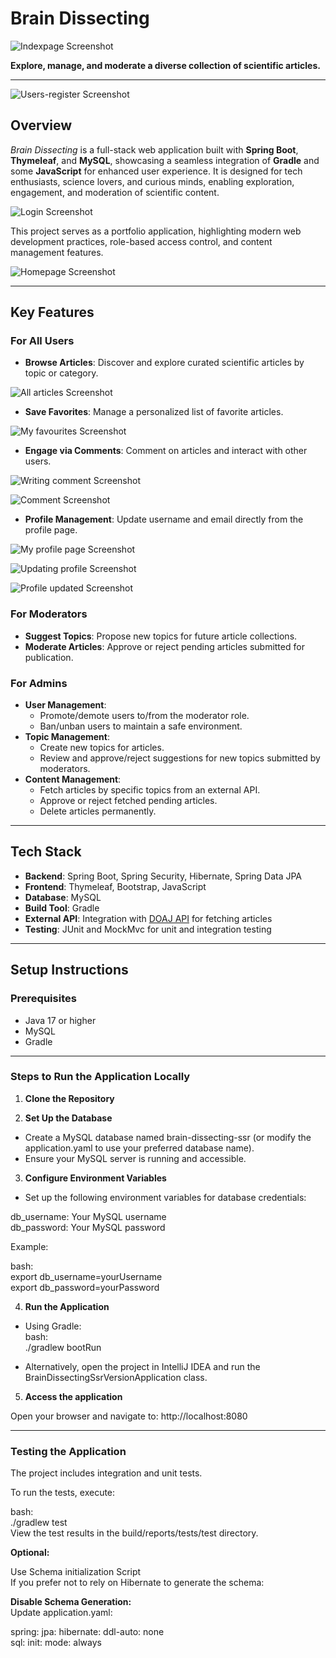 # **Brain Dissecting**

![Indexpage Screenshot](BrainDissecting-SSR-version/screenshots/indexpage.png)

**Explore, manage, and moderate a diverse collection of scientific articles.**

---  

![Users-register Screenshot](BrainDissecting-SSR-version/screenshots/users-register.png)

## **Overview**

*Brain Dissecting* is a full-stack web application built with **Spring Boot**, **Thymeleaf**, and **MySQL**, showcasing a seamless integration of **Gradle** and some **JavaScript** for enhanced user experience. It is designed for tech enthusiasts, science lovers, and curious minds, enabling exploration, engagement, and moderation of scientific content.  

![Login Screenshot](BrainDissecting-SSR-version/screenshots/login.png)

This project serves as a portfolio application, highlighting modern web development practices, role-based access control, and content management features.  

![Homepage Screenshot](BrainDissecting-SSR-version/screenshots/homepage.png)

---

## **Key Features**

### **For All Users**
- **Browse Articles**: Discover and explore curated scientific articles by topic or category.
  
![All articles Screenshot](BrainDissecting-SSR-version/screenshots/all-articles.png)  

- **Save Favorites**: Manage a personalized list of favorite articles.

![My favourites Screenshot](BrainDissecting-SSR-version/screenshots/my-favourites.png)  

- **Engage via Comments**: Comment on articles and interact with other users.

![Writing comment Screenshot](BrainDissecting-SSR-version/screenshots/writing-comment.png)  

![Comment Screenshot](BrainDissecting-SSR-version/screenshots/comment.png)

- **Profile Management**: Update username and email directly from the profile page.

![My profile page Screenshot](BrainDissecting-SSR-version/screenshots/my-profile.png)  

![Updating profile Screenshot](BrainDissecting-SSR-version/screenshots/updating-profile.png)  

![Profile updated Screenshot](BrainDissecting-SSR-version/screenshots/profile-updated.png)

### **For Moderators**
- **Suggest Topics**: Propose new topics for future article collections.
- **Moderate Articles**: Approve or reject pending articles submitted for publication.

### **For Admins**
- **User Management**:
  - Promote/demote users to/from the moderator role.
  - Ban/unban users to maintain a safe environment.
- **Topic Management**:
  - Create new topics for articles.
  - Review and approve/reject suggestions for new topics submitted by moderators.
- **Content Management**:
  - Fetch articles by specific topics from an external API.
  - Approve or reject fetched pending articles.
  - Delete articles permanently.

---

## **Tech Stack**

- **Backend**: Spring Boot, Spring Security, Hibernate, Spring Data JPA
- **Frontend**: Thymeleaf, Bootstrap, JavaScript
- **Database**: MySQL
- **Build Tool**: Gradle
- **External API**: Integration with [DOAJ API](https://doaj.org/) for fetching articles
- **Testing**: JUnit and MockMvc for unit and integration testing

---

## **Setup Instructions**

### **Prerequisites**
- Java 17 or higher
- MySQL
- Gradle

---

### Steps to Run the Application Locally

1. **Clone the Repository**

2. **Set Up the Database**
- Create a MySQL database named brain-dissecting-ssr (or modify the application.yaml to use your preferred database name).
- Ensure your MySQL server is running and accessible.

3. **Configure Environment Variables**
- Set up the following environment variables for database credentials:


db_username: Your MySQL username  
db_password: Your MySQL password  


Example:  

bash:  
export db_username=yourUsername  
export db_password=yourPassword  

4. **Run the Application**  

- Using Gradle:  
bash:  
./gradlew bootRun  

- Alternatively, open the project in IntelliJ IDEA and run the BrainDissectingSsrVersionApplication class.  

5. **Access the application**  

Open your browser and navigate to: http://localhost:8080  

---

### Testing the Application  

The project includes integration and unit tests.  

To run the tests, execute:  

bash:  
./gradlew test  
View the test results in the build/reports/tests/test directory.  

**Optional:**  
  
Use Schema initialization Script  
If you prefer not to rely on Hibernate to generate the schema:  

**Disable Schema Generation:**  
Update application.yaml:  

spring: 
  jpa: 
    hibernate: 
      ddl-auto: none  
  sql: 
    init: 
      mode: always 
